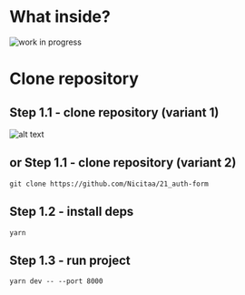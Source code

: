# What inside?
![work in progress](https://i.imgur.com/2hHq62J.jpg)


# Clone repository

## Step 1.1 - clone repository (variant 1)
![alt text](https://i.imgur.com/9KSgjaN.png)

## or Step 1.1 - clone repository (variant 2)

```
git clone https://github.com/Nicitaa/21_auth-form
```

## Step 1.2 - install deps

```
yarn
```

## Step 1.3 - run project

```
yarn dev -- --port 8000
```